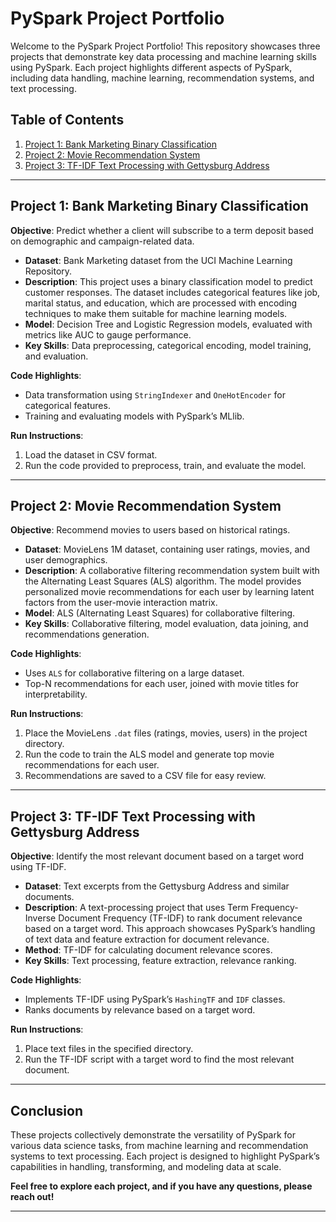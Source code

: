 # PySpark Project Portfolio

Welcome to the PySpark Project Portfolio! This repository showcases three projects that demonstrate key data processing and machine learning skills using PySpark. Each project highlights different aspects of PySpark, including data handling, machine learning, recommendation systems, and text processing.

## Table of Contents
1. [Project 1: Bank Marketing Binary Classification](#project-1-bank-marketing-binary-classification)
2. [Project 2: Movie Recommendation System](#project-2-movie-recommendation-system)
3. [Project 3: TF-IDF Text Processing with Gettysburg Address](#project-3-tf-idf-text-processing-with-gettysburg-address)

---

## Project 1: Bank Marketing Binary Classification
**Objective**: Predict whether a client will subscribe to a term deposit based on demographic and campaign-related data.

- **Dataset**: Bank Marketing dataset from the UCI Machine Learning Repository.
- **Description**: This project uses a binary classification model to predict customer responses. The dataset includes categorical features like job, marital status, and education, which are processed with encoding techniques to make them suitable for machine learning models.
- **Model**: Decision Tree and Logistic Regression models, evaluated with metrics like AUC to gauge performance.
- **Key Skills**: Data preprocessing, categorical encoding, model training, and evaluation.

**Code Highlights**:
- Data transformation using `StringIndexer` and `OneHotEncoder` for categorical features.
- Training and evaluating models with PySpark’s MLlib.

**Run Instructions**:
1. Load the dataset in CSV format.
2. Run the code provided to preprocess, train, and evaluate the model.

---

## Project 2: Movie Recommendation System
**Objective**: Recommend movies to users based on historical ratings.

- **Dataset**: MovieLens 1M dataset, containing user ratings, movies, and user demographics.
- **Description**: A collaborative filtering recommendation system built with the Alternating Least Squares (ALS) algorithm. The model provides personalized movie recommendations for each user by learning latent factors from the user-movie interaction matrix.
- **Model**: ALS (Alternating Least Squares) for collaborative filtering.
- **Key Skills**: Collaborative filtering, model evaluation, data joining, and recommendations generation.

**Code Highlights**:
- Uses `ALS` for collaborative filtering on a large dataset.
- Top-N recommendations for each user, joined with movie titles for interpretability.

**Run Instructions**:
1. Place the MovieLens `.dat` files (ratings, movies, users) in the project directory.
2. Run the code to train the ALS model and generate top movie recommendations for each user.
3. Recommendations are saved to a CSV file for easy review.

---

## Project 3: TF-IDF Text Processing with Gettysburg Address
**Objective**: Identify the most relevant document based on a target word using TF-IDF.

- **Dataset**: Text excerpts from the Gettysburg Address and similar documents.
- **Description**: A text-processing project that uses Term Frequency-Inverse Document Frequency (TF-IDF) to rank document relevance based on a target word. This approach showcases PySpark’s handling of text data and feature extraction for document relevance.
- **Method**: TF-IDF for calculating document relevance scores.
- **Key Skills**: Text processing, feature extraction, relevance ranking.

**Code Highlights**:
- Implements TF-IDF using PySpark’s `HashingTF` and `IDF` classes.
- Ranks documents by relevance based on a target word.

**Run Instructions**:
1. Place text files in the specified directory.
2. Run the TF-IDF script with a target word to find the most relevant document.

---

## Conclusion
These projects collectively demonstrate the versatility of PySpark for various data science tasks, from machine learning and recommendation systems to text processing. Each project is designed to highlight PySpark’s capabilities in handling, transforming, and modeling data at scale.

**Feel free to explore each project, and if you have any questions, please reach out!**

---
